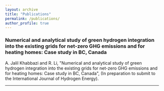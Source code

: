 ```yaml
---
layout: archive
title: "Publications"
permalink: /publications/
author_profile: true
---
```


### Numerical and analytical study of green hydrogen integration into the existing grids for net-zero GHG emissions and for heating homes: Case study in BC, Canada

A. Jalil Khabbazi and R. Li, "Numerical and analytical study of green hydrogen integration into the existing grids for net-zero GHG emissions and for heating homes: Case study in BC, Canada", (In preparation to submit to the International Journal of Hydrogen Energy).

---
<!-- {% if author.googlescholar %}
  You can also find my articles on <u><a href="{{author.googlescholar}}">my Google Scholar profile</a>.</u>
{% endif %}

{% include base_path %}

{% for post in site.publications reversed %}
  {% include archive-single.html %}
{% endfor %} -->
